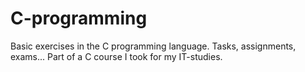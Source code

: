 # C-programming
Basic exercises in the C programming language.
Tasks, assignments, exams... Part of a C course I took for my IT-studies.
